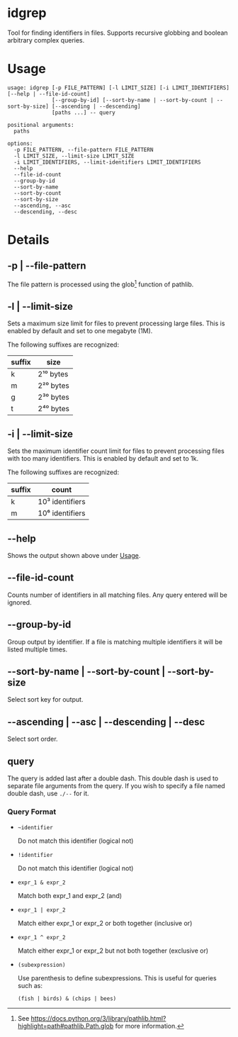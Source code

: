 # idgrep
Tool for finding identifiers in files. Supports recursive globbing and boolean arbitrary complex queries.

# Usage
```
usage: idgrep [-p FILE_PATTERN] [-l LIMIT_SIZE] [-i LIMIT_IDENTIFIERS] [--help | --file-id-count]
              [--group-by-id] [--sort-by-name | --sort-by-count | --sort-by-size] [--ascending | --descending]
              [paths ...] -- query

positional arguments:
  paths

options:
  -p FILE_PATTERN, --file-pattern FILE_PATTERN
  -l LIMIT_SIZE, --limit-size LIMIT_SIZE
  -i LIMIT_IDENTIFIERS, --limit-identifiers LIMIT_IDENTIFIERS
  --help
  --file-id-count
  --group-by-id
  --sort-by-name
  --sort-by-count
  --sort-by-size
  --ascending, --asc
  --descending, --desc
```


# Details

## -p | --file-pattern

  The file pattern is processed using the glob[^glob] function of pathlib.
  
## -l | --limit-size

  Sets a maximum size limit for files to prevent processing large files. This is enabled by default and set to one megabyte (1M).

  The following suffixes are recognized:

  suffix |  size
  ------ |  -----
  k      |  2¹⁰ bytes
  m      |  2²⁰ bytes
  g      |  2³⁰ bytes
  t      |  2⁴⁰ bytes

## -i | --limit-size

  Sets the maximum identifier count limit for files to prevent processing files with too many identifiers. This is enabled by default and set to 1k.

  The following suffixes are recognized:

  suffix |  count
  ------ |  -----
  k      |  10³ identifiers
  m      |  10⁶ identifiers

## --help
  
  Shows the output shown above under [Usage](#usage).

## --file-id-count

  Counts number of identifiers in all matching files. Any query entered will be ignored.

## --group-by-id

  Group output by identifier. If a file is matching multiple identifiers it will be listed multiple times.

## --sort-by-name | --sort-by-count | --sort-by-size

  Select sort key for output.

## --ascending | --asc | --descending | --desc

  Select sort order.

## query

  The query is added last after a double dash. This double dash is used to separate file arguments from the query. If you wish to specify a file named double dash, use `./--` for it.

### Query Format

+ `~identifier`
  
  Do not match this identifier (logical not)

+ `!identifier`
  
  Do not match this identifier (logical not)

+ `expr_1 & expr_2`
  
  Match both expr_1 and expr_2 (and)

+ `expr_1 | expr_2`
  
  Match either expr_1 or expr_2 or both together (inclusive or)

+ `expr_1 ^ expr_2`
  
  Match either expr_1 or expr_2 but not both together (exclusive or)

+ `(subexpression)`
  
  Use parenthesis to define subexpressions. This is useful for queries such as:

  `(fish | birds) & (chips | bees)`






[^glob]:
    See https://docs.python.org/3/library/pathlib.html?highlight=path#pathlib.Path.glob for more information.
